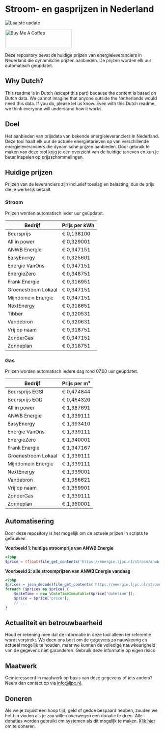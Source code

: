 # Stroom- en gasprijzen in Nederland

![Laatste update](https://img.shields.io/badge/laatste%20update-2024--12--29%2018%3A00%20CET-brightgreen)

<a href="https://www.buymeacoffee.com/Lars-" target="_blank"><img src="https://cdn.buymeacoffee.com/buttons/v2/default-orange.png" alt="Buy Me A Coffee" height="60" style="height: 60px !important;width: 217px !important;" ></a>

Deze repository bevat de huidige prijzen van energieleveranciers in Nederland die dynamische prijzen aanbieden. De prijzen worden elk uur automatisch geüpdatet.

## Why Dutch?

This readme is in Dutch (except this part) because the content is based on Dutch data. We cannot imagine that anyone outside the Netherlands would need this data. If you do, please let us know. Even with this Dutch readme, we think
everyone will understand how it works.

## Doel

Het aanbieden van prijsdata van bekende energieleveranciers in Nederland. Deze tool haalt elk uur de actuele energietarieven op van verschillende energieleveranciers die dynamische prijzen aanbieden. Door gebruik te maken van deze tool
krijg je een overzicht van de huidige tarieven en kun je beter inspelen op prijsschommelingen.

## Huidige prijzen

Prijzen van de leveranciers zijn inclusief toeslag en belasting, dus de prijs die je werkelijk betaalt.

### Stroom

Prijzen worden automatisch ieder uur geüpdatet.

 Bedrijf | Prijs per kWh 
---------|---------------
Beursprijs | € 0,138100
All in power | € 0,329001
ANWB Energie | € 0,347151
EasyEnergy | € 0,325601
Energie VanOns | € 0,347151
EnergieZero | € 0,348751
Frank Energie | € 0,316951
Groenestroom Lokaal | € 0,347151
Mijndomein Energie | € 0,347151
NextEnergy | € 0,318651
Tibber | € 0,320531
Vandebron | € 0,320631
Vrij op naam | € 0,318751
ZonderGas | € 0,347151
Zonneplan | € 0,318751


### Gas

Prijzen worden automatisch iedere dag rond 07.00 uur geüpdatet.

 Bedrijf | Prijs per m³ 
---------|--------------
Beursprijs EGSI | € 0,474844
Beursprijs EOD | € 0,464320
All in power | € 1,387691
ANWB Energie | € 1,339111
EasyEnergy | € 1,393410
Energie VanOns | € 1,339111
EnergieZero | € 1,340001
Frank Energie | € 1,347167
Groenestroom Lokaal | € 1,339111
Mijndomein Energie | € 1,339111
NextEnergy | € 1,339001
Vandebron | € 1,386621
Vrij op naam | € 1,359901
ZonderGas | € 1,339111
Zonneplan | € 1,360001


## Automatisering

Door deze repository is het mogelijk om de actuele prijzen in scripts te gebruiken.

**Voorbeeld 1: huidige stroomprijs van ANWB Energie**

```php
<?php
$price = (float)file_get_contents('https://energie.ljpc.nl/stroom/anwb-energie-nu.txt');

```

**Voorbeeld 2: alle stroomprijzen van ANWB Energie vandaag**

```php
<?php
$prices = json_decode(file_get_contents('https://energie.ljpc.nl/stroom/all-in-power-vandaag.json'),true);
foreach ($prices as $price) {
    $dateTime = new \DateTimeImmutable($price['datetime']);
    $price = $price['price'];
    // ...
}
```

## Actualiteit en betrouwbaarheid

Houd er rekening mee dat de informatie in deze tool alleen ter referentie wordt verstrekt. We doen ons best om de gegevens zo nauwkeurig en actueel mogelijk te houden, maar we kunnen de volledige nauwkeurigheid van de gegevens niet
garanderen. Gebruik deze informatie op eigen risico.

## Maatwerk

Geïnteresseerd in maatwerk op basis van deze gegevens of iets anders? Neem dan contact op
via [info@ljpc.nl](mailto:info@ljpc.nl?subject=Energie%20prijzen).

## Doneren

Als we je zojuist een hoop tijd, geld of gedoe bespaard hebben, zouden we het fijn vinden als je zou willen overwegen een
donatie te doen. Alle donaties worden gebruikt om systemen als dit mogelijk te
maken. [Klik hier](https://www.buymeacoffee.com/Lars-) om te doneren.
